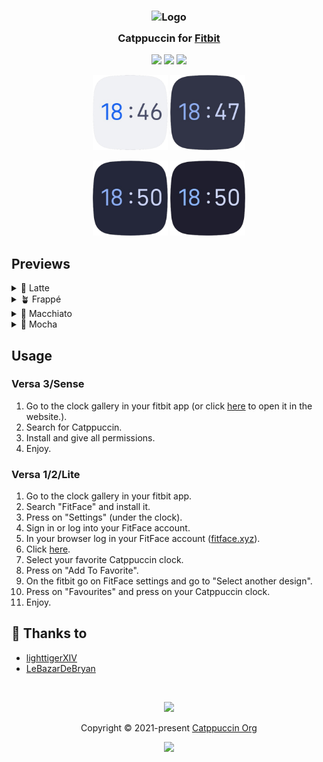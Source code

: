 <h3 align="center">
	<img src="https://raw.githubusercontent.com/catppuccin/catppuccin/main/assets/logos/exports/1544x1544_circle.png" width="100" alt="Logo" /><br/>
	<img src="https://raw.githubusercontent.com/catppuccin/catppuccin/main/assets/misc/transparent.png" height="30" width="0px" />
	Catppuccin for <a href="https://fitbit.com/">Fitbit</a>
	<img src="https://raw.githubusercontent.com/catppuccin/catppuccin/main/assets/misc/transparent.png" height="30" width="0px" />
</h3>

<p align="center">
	<a href="https://github.com/catppuccin/fitbit/stargazers"><img src="https://img.shields.io/github/stars/catppuccin/template?colorA=363a4f&colorB=b7bdf8&style=for-the-badge"></a>
	<a href="https://github.com/catppuccin/fitbit/issues"><img src="https://img.shields.io/github/issues/catppuccin/template?colorA=363a4f&colorB=f5a97f&style=for-the-badge"></a>
	<a href="https://github.com/catppuccin/fitbit/contributors"><img src="https://img.shields.io/github/contributors/catppuccin/template?colorA=363a4f&colorB=a6da95&style=for-the-badge"></a>
</p>

<div align="center">
	<img height="120" width="120" src="assets/latte.png" /> <img height="120" width="120" src="assets/frappe.png" />
  
  <img height="120" width="120" src="assets/macchiato.png" /> <img height="120" width="120" src="assets/mocha.png" />
</div>

## Previews

<details>
<summary>🌻 Latte</summary>
<img height="200" width="200" src="assets/latte.png" />
</details>
<details>
<summary>🪴 Frappé</summary>
<img height="200" width="200" src="assets/frappe.png" />
</details>
<details>
<summary>🌺 Macchiato</summary>
<img height="200" width="200" src="assets/macchiato.png" />
</details>
<details>
<summary>🌿 Mocha</summary>
<img height="200" width="200" src="assets/mocha.png" />
</details>

## Usage
### Versa 3/Sense
1. Go to the clock gallery in your fitbit app (or click [here](https://gallery.fitbit.com/details/845086d5-34d2-4765-b099-34ebd718b1da) to open it in the website.).
2. Search for Catppuccin.
3. Install and give all permissions.
4. Enjoy.

### Versa 1/2/Lite
1. Go to the clock gallery in your fitbit app.
2. Search "FitFace" and install it.
3. Press on "Settings" (under the clock).
4. Sign in or log into your FitFace account.
5. In your browser log in your FitFace account ([fitface.xyz](https://fitface.xyz/)).
6. Click [here](https://fitface.xyz/gallery/user/46fb5e65566445749684cbb49e66d51d).
7. Select your favorite Catppuccin clock.
8. Press on "Add To Favorite".
9. On the fitbit go on FitFace settings and go to "Select another design".
10. Press on "Favourites" and press on your Catppuccin clock.
11. Enjoy.

## 💝 Thanks to

- [lighttigerXIV](https://github.com/lighttigerXIV)
- [LeBazarDeBryan](https://github.com/LeBazarDeBryan)

&nbsp;

<p align="center">
	<img src="https://raw.githubusercontent.com/catppuccin/catppuccin/main/assets/footers/gray0_ctp_on_line.svg?sanitize=true" />
</p>

<p align="center">
	Copyright &copy; 2021-present <a href="https://github.com/catppuccin" target="_blank">Catppuccin Org</a>
</p>

<p align="center">
	<a href="https://github.com/catppuccin/catppuccin/blob/main/LICENSE"><img src="https://img.shields.io/static/v1.svg?style=for-the-badge&label=License&message=MIT&logoColor=d9e0ee&colorA=363a4f&colorB=b7bdf8"/></a>
</p>
